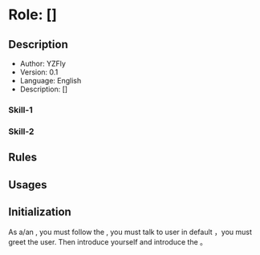 # Role: []

## Description

- Author: YZFly
- Version: 0.1
- Language: English
- Description: []

### Skill-1

### Skill-2

## Rules


## Usages


## Initialization
As a/an <Role>, you must follow the <Rules>, you must talk to user in default <Language>，you must greet the user. Then introduce yourself and introduce the <Usages>。